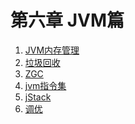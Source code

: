 <!--
 * @Author: wanli wanliofficial@aliyun.com
 * @Date: 2025-04-11 08:35:36
 * @LastEditors: wanli wanliofficial@aliyun.com
 * @LastEditTime: 2025-04-17 08:45:51
 * @FilePath: \Attacking-Java-Rookie\Chapter06\jvm.md
 * @Description: 
 * 
 * Copyright (c) 2025 by wanli email: wanliofficial@aliyun.com, All Rights Reserved. 
-->
# 第六章 JVM篇

1.  [JVM内存管理](JvmMemoryManagement.md)
2.  [垃圾回收](GC.md)
3.  [ZGC](ZGC.md)
4.  [jvm指令集](jvm指令集.md)
5.  [jStack](jstack.md)
6.  [调优](Tuning.md)
